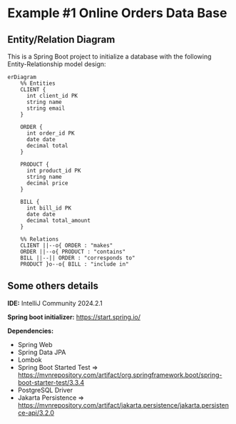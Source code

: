 # Example #1 Online Orders Data Base

## Entity/Relation Diagram

This is a Spring Boot project to initialize a database with the following Entity-Relationship model design:

```mermaid
erDiagram
    %% Entities
    CLIENT {
      int client_id PK
      string name
      string email
    }

    ORDER {
      int order_id PK
      date date
      decimal total
    }

    PRODUCT {
      int product_id PK
      string name
      decimal price
    }

    BILL {
      int bill_id PK
      date date
      decimal total_amount
    }

    %% Relations
    CLIENT ||--o{ ORDER : "makes"
    ORDER ||--o{ PRODUCT : "contains"
    BILL ||--|| ORDER : "corresponds to"
    PRODUCT }o--o{ BILL : "include in"
```

## Some others details

**IDE:** IntelliJ Community 2024.2.1

**Spring boot initializer:** https://start.spring.io/

**Dependencies:**

- Spring Web
- Spring Data JPA
- Lombok
- Spring Boot Started Test => https://mvnrepository.com/artifact/org.springframework.boot/spring-boot-starter-test/3.3.4
- PostgreSQL Driver
- Jakarta Persistence => https://mvnrepository.com/artifact/jakarta.persistence/jakarta.persistence-api/3.2.0
